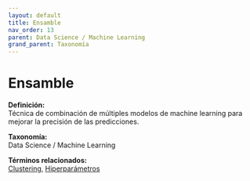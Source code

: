 ```yaml
---
layout: default
title: Ensamble
nav_order: 13
parent: Data Science / Machine Learning
grand_parent: Taxonomía
---
```


# Ensamble

**Definición:**  
Técnica de combinación de múltiples modelos de machine learning para mejorar la precisión de las predicciones.

**Taxonomía:**  
Data Science / Machine Learning

**Términos relacionados:**  
[Clustering](https://maleniski.github.io/diccionario-angl-tec-mx/docs/taxonomia/data--science--/--machine--learning/clustering.html), [Hiperparámetros](https://maleniski.github.io/diccionario-angl-tec-mx/docs/taxonomia/data--science--/--machine--learning/hiperparmetros.html)
